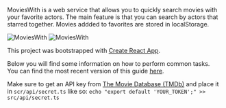 MoviesWith is a web service that allows you to quickly search movies with your favorite actors.
The main feature is that you can search by actors that starred together.
Movies addded to favorites are stored in localStorage.

![MoviesWith](https://user-images.githubusercontent.com/11088992/30818408-265ce4ac-a224-11e7-8fd2-7679ae81e5fe.png)
![MoviesWith](https://user-images.githubusercontent.com/11088992/30818507-6ca57a46-a224-11e7-804b-431a256cf926.png)

This project was bootstrapped with [Create React App](https://github.com/facebookincubator/create-react-app).

Below you will find some information on how to perform common tasks.<br>
You can find the most recent version of this guide [here](https://github.com/facebookincubator/create-react-app/blob/master/packages/react-scripts/template/README.md).

Make sure to get an API key from [The Movie Database (TMDb)](https://www.themoviedb.org/documentation/api)
and place it in `scr/api/secret.ts` like so:
```echo "export default 'YOUR_TOKEN';" >> src/api/secret.ts```
